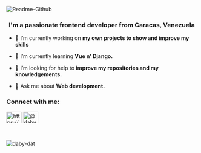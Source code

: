 ![Readme-Github](https://user-images.githubusercontent.com/35778162/97248128-71d31b00-17d7-11eb-9d70-c67dae3d9e01.png)

<h3 align="center">I'm a passionate frontend developer from Caracas, Venezuela</h3>

- 🔭 I’m currently working on **my own projects to show and improve my skills**

- 🌱 I’m currently learning **Vue n' Django.**

- 🤝 I’m looking for help to **improve my repositories and my knowledgements.**

- 💬 Ask me about **Web development.**

<h3 align="left">Connect with me:</h3>
<p align="left">
<a href="https://daby-dat-portfolio.herokuapp.com/" target="blank"><img align="center" src="https://cdn.jsdelivr.net/npm/simple-icons@3.0.1/icons/dev-dot-to.svg" alt="https://daby-dat-portfolio.herokuapp.com/" height="30" width="40" /></a>
<a href="https://instagram.com/@daby_dat" target="blank"><img align="center" src="https://cdn.jsdelivr.net/npm/simple-icons@3.0.1/icons/instagram.svg" alt="@daby_dat" height="30" width="40" /></a>
</p>

<br>

<p><img align:"center" src="https://github-readme-stats.vercel.app/api/top-langs?username=daby-dat&show_icons=true&locale=en&layout=compact" alt="daby-dat" /></p>
